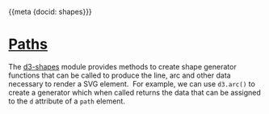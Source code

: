 {{meta {docid: shapes}}}

<script src="https://d3js.org/d3.v5.min.js"></script>

<h1><a href="https://github.com/d3/d3-path#d3-path">Paths</a></h1>

The [d3-shapes](https://github.com/d3/d3-shape#d3-shape) module provides methods to create shape generator functions that can be called to produce the line, arc and other data necessary to render a SVG element.  For example, we can use `d3.arc()` to create a generator which when called returns the data that can be assigned to the `d` attribute of a `path` element.

